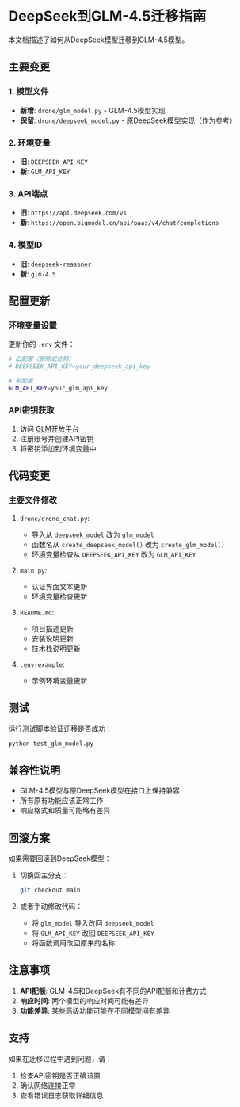 # DeepSeek到GLM-4.5迁移指南

本文档描述了如何从DeepSeek模型迁移到GLM-4.5模型。

## 主要变更

### 1. 模型文件
- **新增**: `drone/glm_model.py` - GLM-4.5模型实现
- **保留**: `drone/deepseek_model.py` - 原DeepSeek模型实现（作为参考）

### 2. 环境变量
- **旧**: `DEEPSEEK_API_KEY` 
- **新**: `GLM_API_KEY`

### 3. API端点
- **旧**: `https://api.deepseek.com/v1`
- **新**: `https://open.bigmodel.cn/api/paas/v4/chat/completions`

### 4. 模型ID
- **旧**: `deepseek-reasoner`
- **新**: `glm-4.5`

## 配置更新

### 环境变量设置
更新你的 `.env` 文件：

```bash
# 旧配置（删除或注释）
# DEEPSEEK_API_KEY=your_deepseek_api_key

# 新配置
GLM_API_KEY=your_glm_api_key
```

### API密钥获取
1. 访问 [GLM开放平台](https://open.bigmodel.cn/usercenter/apikeys)
2. 注册账号并创建API密钥
3. 将密钥添加到环境变量中

## 代码变更

### 主要文件修改
1. `drone/drone_chat.py`:
   - 导入从 `deepseek_model` 改为 `glm_model`
   - 函数名从 `create_deepseek_model()` 改为 `create_glm_model()`
   - 环境变量检查从 `DEEPSEEK_API_KEY` 改为 `GLM_API_KEY`

2. `main.py`:
   - 认证界面文本更新
   - 环境变量检查更新

3. `README.md`:
   - 项目描述更新
   - 安装说明更新
   - 技术栈说明更新

4. `.env-example`:
   - 示例环境变量更新

## 测试

运行测试脚本验证迁移是否成功：

```bash
python test_glm_model.py
```

## 兼容性说明

- GLM-4.5模型与原DeepSeek模型在接口上保持兼容
- 所有原有功能应该正常工作
- 响应格式和质量可能略有差异

## 回滚方案

如果需要回滚到DeepSeek模型：

1. 切换回主分支：
   ```bash
   git checkout main
   ```

2. 或者手动修改代码：
   - 将 `glm_model` 导入改回 `deepseek_model`
   - 将 `GLM_API_KEY` 改回 `DEEPSEEK_API_KEY`
   - 将函数调用改回原来的名称

## 注意事项

1. **API配额**: GLM-4.5和DeepSeek有不同的API配额和计费方式
2. **响应时间**: 两个模型的响应时间可能有差异
3. **功能差异**: 某些高级功能可能在不同模型间有差异

## 支持

如果在迁移过程中遇到问题，请：
1. 检查API密钥是否正确设置
2. 确认网络连接正常
3. 查看错误日志获取详细信息